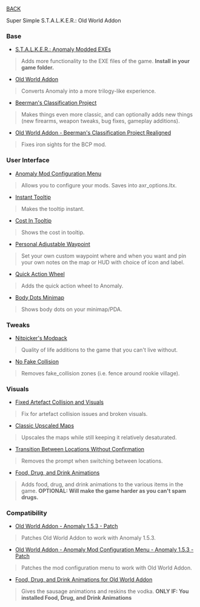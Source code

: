 
[BACK](..)

Super Simple S.T.A.L.K.E.R.: Old World Addon

### Base
- [S.T.A.L.K.E.R.: Anomaly Modded EXEs](https://github.com/themrdemonized/xray-monolith/releases/latest)
> Adds more functionality to the EXE files of the game. **Install in your game folder.**

- [Old World Addon](https://www.moddb.com/mods/stalker-anomaly/addons/152-old-world-addon)
> Converts Anomaly into a more trilogy-like experience.

- [Beerman's Classification Project](https://www.moddb.com/mods/stalker-anomaly/addons/bcp-beermans-classification-project)
> Makes things even more classic, and can optionally adds new things (new firearms, weapon tweaks, bug fixes, gameplay additions).

- [Old World Addon - Beerman's Classification Project Realigned](https://www.moddb.com/mods/stalker-anomaly/addons/owa-bcp-sights-realigned)
> Fixes iron sights for the BCP mod.

### User Interface
- [Anomaly Mod Configuration Menu](https://www.moddb.com/mods/stalker-anomaly/addons/anomaly-mod-configuration-menu)
> Allows you to configure your mods. Saves into axr_options.ltx.

- [Instant Tooltip](https://www.moddb.com/mods/stalker-anomaly/addons/instant-tooltip-for-rc18-23)
> Makes the tooltip instant.

- [Cost In Tooltip](https://www.moddb.com/mods/stalker-anomaly/addons/cost-in-tool-tip-u4h8-and-rc18-23)
> Shows the cost in tooltip.

- [Personal Adjustable Waypoint](https://www.moddb.com/mods/stalker-anomaly/addons/personal-adjustable-waypoint-for-anomaly-151-152-and-gamma)
> Set your own custom waypoint where and when you want and pin your own notes on the map or HUD with choice of icon and label.

- [Quick Action Wheel](https://www.moddb.com/mods/stalker-anomaly/addons/quick-action-wheel)
> Adds the quick action wheel to Anomaly. 

- [Body Dots Minimap](https://www.moddb.com/mods/stalker-anomaly/addons/bodydotsminimap-white-dots-but-blue)
> Shows body dots on your minimap/PDA.

### Tweaks
- [Nitpicker's Modpack](https://www.moddb.com/mods/stalker-anomaly/addons/nitpickermodpack)
> Quality of life additions to the game that you can't live without.

- [No Fake Collision](https://www.moddb.com/mods/stalker-anomaly/addons/no-fake-collision)
> Removes fake_collision zones (i.e. fence around rookie village).

### Visuals
- [Fixed Artefact Collision and Visuals](https://www.moddb.com/mods/stalker-anomaly/addons/fixed-artefact-collision-and-visuals-152)
> Fix for artefact collision issues and broken visuals.

- [Classic Upscaled Maps](https://www.moddb.com/mods/stalker-anomaly/addons/classic-upscaled-maps)
> Upscales the maps while still keeping it relatively desaturated.

- [Transition Between Locations Without Confirmation](https://www.moddb.com/mods/stalker-anomaly/addons/transition-between-locations-without-confirmation)
> Removes the prompt when switching between locations.

- [Food, Drug, and Drink Animations](https://www.moddb.com/mods/stalker-anomaly/addons/food-drug-and-drinks-animations-reuploaded)
> Adds food, drug, and drink animations to the various items in the game. **OPTIONAL: Will make the game harder as you can't spam drugs.**

### Compatibility
- [Old World Addon - Anomaly 1.5.3 - Patch](https://www.moddb.com/mods/stalker-anomaly/addons/old-world-and-153-patch-reupload)
> Patches Old World Addon to work with Anomaly 1.5.3.

- [Old World Addon - Anomaly Mod Configuration Menu - Anomaly 1.5.3 - Patch](https://www.moddb.com/mods/stalker-anomaly/addons/old-world-and-mcm-153-patch-reupload)
> Patches the mod configuration menu to work with Old World Addon.

- [Food, Drug, and Drink Animations for Old World Addon](https://www.moddb.com/mods/stalker-anomaly/addons/food-drugs-and-drink-animations-for-old-world-addon)
> Gives the sausage animations and reskins the vodka. **ONLY IF: You installed Food, Drug, and Drink Animations**
